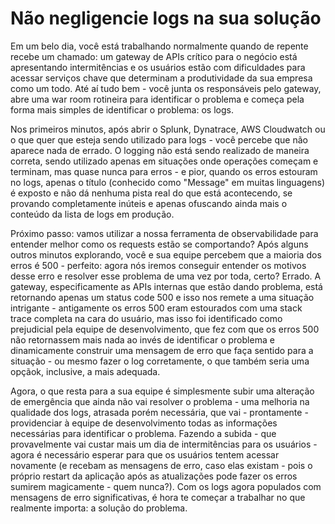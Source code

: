 # Não negligencie logs na sua solução

Em um belo dia, você está trabalhando normalmente quando de repente recebe um chamado: um gateway de APIs crítico para o negócio está apresentando intermitências e os usuários estão com dificuldades para acessar serviços chave que determinam a produtividade da sua empresa como um todo. Até aí tudo bem - você junta os responsáveis pelo gateway, abre uma war room rotineira para identificar o problema e começa pela forma mais simples de identificar o problema: os logs.

Nos primeiros minutos, após abrir o Splunk, Dynatrace, AWS Cloudwatch ou o que quer que esteja sendo utilizado para logs - você percebe que não aparece nada de errado. O logging não está sendo realizado de maneira correta, sendo utilizado apenas em situações onde operações começam e terminam, mas quase nunca para erros - e pior, quando os erros estouram no logs, apenas o título (conhecido como "Message" em muitas linguagens) é exposto e não dá nenhuma pista real do que está acontecendo, se provando completamente inúteis e apenas ofuscando ainda mais o conteúdo da lista de logs em produção.

Próximo passo: vamos utilizar a nossa ferramenta de observabilidade para entender melhor como os requests estão se comportando? Após alguns outros minutos explorando, você e sua equipe percebem que a maioria dos erros é 500 - perfeito: agora nós iremos conseguir entender os motivos desse erro e resolver esse problema de uma vez por toda, certo? Errado. A gateway, especificamente as APIs internas que estão dando problema, está retornando apenas um status code 500 e isso nos remete a uma situação intrigante - antigamente os erros 500 eram estourados com uma stack trace completa na cara do usuário, mas isso foi identificado como prejudicial pela equipe de desenvolvimento, que fez com que os erros 500 não retornassem mais nada ao invés de identificar o problema e dinamicamente construir uma mensagem de erro que faça sentido para a situação - ou mesmo fazer o log corretamente, o que também seria uma opçãok, inclusive, a mais adequada.

Agora, o que resta para a sua equipe é simplesmente subir uma alteração de emergência que ainda não vai resolver o problema - uma melhoria na qualidade dos logs, atrasada porém necessária, que vai - prontamente - providenciar à equipe de desenvolvimento todas as informações necessárias para identificar o problema. Fazendo a subida - que provavelmente vai custar mais um dia de intermitências para os usuários - agora é necessário esperar para que os usuários tentem acessar novamente (e recebam as mensagens de erro, caso elas existam - pois o próprio restart da aplicação após as atualizações pode fazer os erros sumirem magicamente - quem nunca?). Com os logs agora populados com mensagens de erro significativas, é hora te começar a trabalhar no que realmente importa: a solução do problema.
